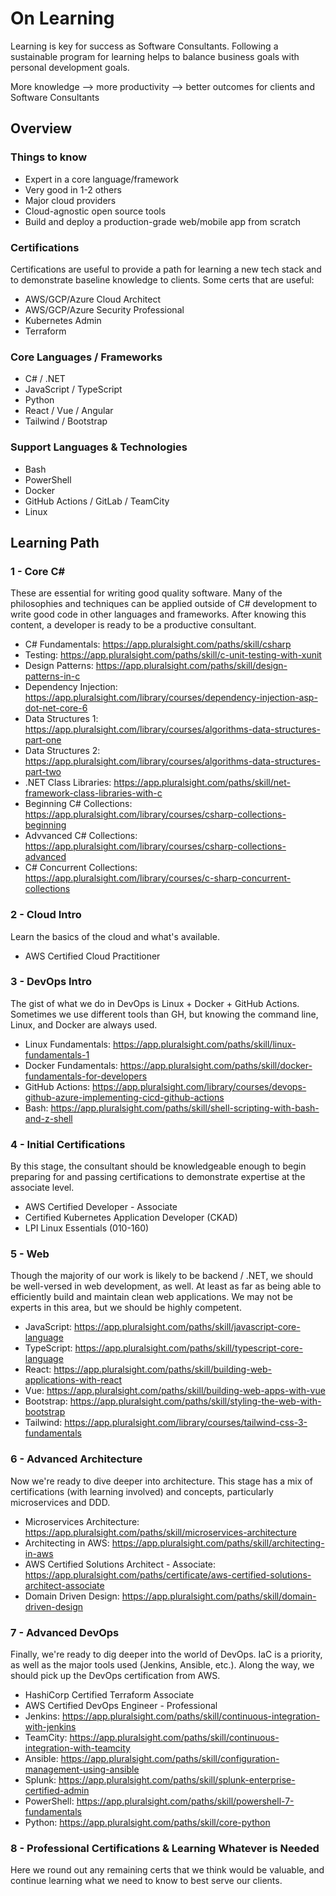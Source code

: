 # On Learning

Learning is key for success as Software Consultants. Following a sustainable program for learning helps to balance business goals with personal development goals.

More knowledge --> more productivity --> better outcomes for clients and Software Consultants

## Overview

### Things to know

- Expert in a core language/framework
- Very good in 1-2 others
- Major cloud providers
- Cloud-agnostic open source tools
- Build and deploy a production-grade web/mobile app from scratch

### Certifications

Certifications are useful to provide a path for learning a new tech stack and to demonstrate baseline knowledge to clients. Some certs that are useful:
- AWS/GCP/Azure Cloud Architect
- AWS/GCP/Azure Security Professional
- Kubernetes Admin
- Terraform

### Core Languages / Frameworks

- C# / .NET
- JavaScript / TypeScript
- Python
- React / Vue / Angular
- Tailwind / Bootstrap

### Support Languages & Technologies

- Bash
- PowerShell
- Docker
- GitHub Actions / GitLab / TeamCity
- Linux

## Learning Path

### 1 - Core C#

These are essential for writing good quality software. Many of the philosophies and techniques can be applied outside of C# development to write good code in other languages and frameworks. After knowing this content, a developer is ready to be a productive consultant.

- C# Fundamentals: https://app.pluralsight.com/paths/skill/csharp
- Testing: https://app.pluralsight.com/paths/skill/c-unit-testing-with-xunit
- Design Patterns: https://app.pluralsight.com/paths/skill/design-patterns-in-c
- Dependency Injection: https://app.pluralsight.com/library/courses/dependency-injection-asp-dot-net-core-6
- Data Structures 1: https://app.pluralsight.com/library/courses/algorithms-data-structures-part-one
- Data Structures 2: https://app.pluralsight.com/library/courses/algorithms-data-structures-part-two
- .NET Class Libraries: https://app.pluralsight.com/paths/skill/net-framework-class-libraries-with-c
- Beginning C# Collections: https://app.pluralsight.com/library/courses/csharp-collections-beginning
- Advvanced C# Collections: https://app.pluralsight.com/library/courses/csharp-collections-advanced
- C# Concurrent Collections: https://app.pluralsight.com/library/courses/c-sharp-concurrent-collections

### 2 - Cloud Intro

Learn the basics of the cloud and what's available.

- AWS Certified Cloud Practitioner

### 3 - DevOps Intro

The gist of what we do in DevOps is Linux + Docker + GitHub Actions. Sometimes we use different tools than GH, but knowing the command line, Linux, and Docker are always used.

- Linux Fundamentals: https://app.pluralsight.com/paths/skill/linux-fundamentals-1
- Docker Fundamentals: https://app.pluralsight.com/paths/skill/docker-fundamentals-for-developers
- GitHub Actions: https://app.pluralsight.com/library/courses/devops-github-azure-implementing-cicd-github-actions
- Bash: https://app.pluralsight.com/paths/skill/shell-scripting-with-bash-and-z-shell

### 4 - Initial Certifications

By this stage, the consultant should be knowledgeable enough to begin preparing for and passing certifications to demonstrate expertise at the associate level.

- AWS Certified Developer - Associate
- Certified Kubernetes Application Developer (CKAD)
- LPI Linux Essentials (010-160)

### 5 - Web

Though the majority of our work is likely to be backend / .NET, we should be well-versed in web development, as well. At least as far as being able to efficiently build and maintain clean web applications. We may not be experts in this area, but we should be highly competent.

- JavaScript: https://app.pluralsight.com/paths/skill/javascript-core-language
- TypeScript: https://app.pluralsight.com/paths/skill/typescript-core-language
- React: https://app.pluralsight.com/paths/skill/building-web-applications-with-react
- Vue: https://app.pluralsight.com/paths/skill/building-web-apps-with-vue
- Bootstrap: https://app.pluralsight.com/paths/skill/styling-the-web-with-bootstrap
- Tailwind: https://app.pluralsight.com/library/courses/tailwind-css-3-fundamentals

### 6 - Advanced Architecture

Now we're ready to dive deeper into architecture. This stage has a mix of certifications (with learning involved) and concepts, particularly microservices and DDD.

- Microservices Architecture: https://app.pluralsight.com/paths/skill/microservices-architecture
- Architecting in AWS: https://app.pluralsight.com/paths/skill/architecting-in-aws
- AWS Certified Solutions Architect - Associate: https://app.pluralsight.com/paths/certificate/aws-certified-solutions-architect-associate
- Domain Driven Design: https://app.pluralsight.com/paths/skill/domain-driven-design

### 7 - Advanced DevOps

Finally, we're ready to dig deeper into the world of DevOps. IaC is a priority, as well as the major tools used (Jenkins, Ansible, etc.). Along the way, we should pick up the DevOps certification from AWS.

- HashiCorp Certified Terraform Associate
- AWS Certified DevOps Engineer - Professional
- Jenkins: https://app.pluralsight.com/paths/skill/continuous-integration-with-jenkins
- TeamCity: https://app.pluralsight.com/paths/skill/continuous-integration-with-teamcity
- Ansible: https://app.pluralsight.com/paths/skill/configuration-management-using-ansible
- Splunk: https://app.pluralsight.com/paths/skill/splunk-enterprise-certified-admin
- PowerShell: https://app.pluralsight.com/paths/skill/powershell-7-fundamentals
- Python: https://app.pluralsight.com/paths/skill/core-python

### 8 - Professional Certifications & Learning Whatever is Needed

Here we round out any remaining certs that we think would be valuable, and continue learning what we need to know to best serve our clients.
